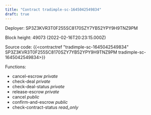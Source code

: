 ```yaml
---
title: "Contract tradimple-sc-1645042549834"
draft: true
---
```

Deployer: SP3Z3KVR3T0F255SC8170SZY7YB52YPY9H9TNZ9PM


 



Block height: 49073 (2022-02-16T20:23:15.000Z)

Source code: {{<contractref "tradimple-sc-1645042549834" SP3Z3KVR3T0F255SC8170SZY7YB52YPY9H9TNZ9PM tradimple-sc-1645042549834>}}

Functions:

* cancel-escrow _private_
* check-deal _private_
* check-deal-status _private_
* release-escrow _private_
* cancel _public_
* confirm-and-escrow _public_
* check-contract-status _read_only_
